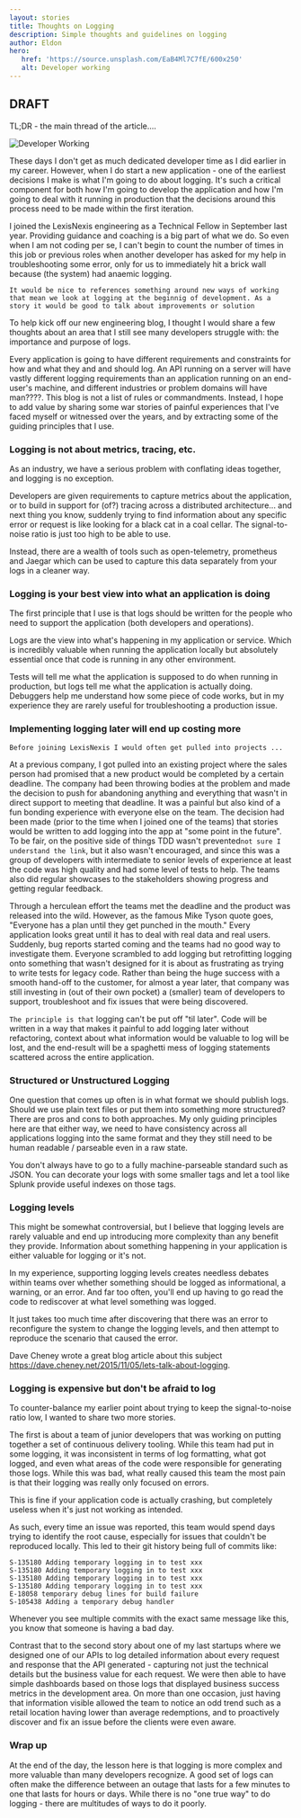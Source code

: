 ```yaml
---
layout: stories
title: Thoughts on Logging
description: Simple thoughts and guidelines on logging
author: Eldon
hero:
   href: 'https://source.unsplash.com/EaB4Ml7C7fE/600x250'
   alt: Developer working
---
```

## DRAFT

TL;DR - the main thread of the article....


![Developer Working](https://source.unsplash.com/EaB4Ml7C7fE/800x450)

These days I don't get as much dedicated developer time as I did earlier in my career. However, when I do start a new application - one of the earliest decisions I make is what I'm going to do about logging. It's such a critical component for both how I'm going to develop the application and how I'm going to deal with it running in production that the decisions around this process need to be made within the first iteration.


I joined the LexisNexis engineering as a Technical Fellow in September last year. Providing guidance and coaching is a big part of what we do. So even when I am not coding per se, I can't begin to count the number of times in this job or previous roles when another developer has asked for my help in troubleshooting some error, only for us to immediately hit a brick wall because (the system) had anaemic logging.

`It would be nice to references something around new ways of working that mean we look at logging at the beginnig of development. As a story it would be good to talk about improvements or solution`

To help kick off our new engineering blog, I thought I would share a few thoughts about an area that I still see many developers struggle with: the importance and purpose of logs.


Every application is going to have different requirements and constraints for how and what they and and should log. An API running on a server will have vastly different logging requirements than an application running on an end-user's machine, and different industries or problem domains will have man????. This blog is not a list of rules or commandments. Instead, I hope to add value by sharing some war stories of painful experiences that I've faced myself or witnessed over the years, and by extracting some of the guiding principles that I use.


### Logging is not about metrics, tracing, etc.

As an industry, we have a serious problem with conflating ideas together, and logging is no exception. 


Developers are given requirements to capture metrics about the application, or to build in support for (of?) tracing across a distributed architecture... and next thing you know, suddenly trying to find information about any specific error or request is like looking for a black cat in a coal cellar. The signal-to-noise ratio is just too high to be able to use.


Instead, there are a wealth of tools such as open-telemetry, prometheus and Jaegar which can be used to capture this data separately from your logs in a cleaner way.


### Logging is your best view into what an application is doing

The first principle that I use is that logs should be written for the people who need to support the application (both developers and operations).


Logs are the view into what's happening in my application or service. Which is incredibly valuable when running the application locally but absolutely essential once that code is running in any other environment.


Tests will tell me what the application is supposed to do when running in production, but logs tell me what the application is actually doing. Debuggers help me understand how some piece of code works, but in my experience they are rarely useful for troubleshooting a production issue.


### Implementing logging later will end up costing more

`Before joining LexisNexis I would often get pulled into projects ...`

At a previous company, I got pulled into an existing project where the sales person had promised that a new product would be completed by a certain deadline. The company had been throwing bodies at the problem and made the decision to push for abandoning anything and everything that wasn't in direct support to meeting that deadline. It was a painful but also kind of a fun bonding experience with everyone else on the team. The decision had been made (prior to the time when I joined one of the teams) that stories would be written to add logging into the app at "some point in the future". To be fair, on the positive side of things TDD wasn't prevented`not sure I understand the link`, but it also wasn't encouraged, and since this was a group of developers with intermediate to senior levels of experience at least the code was high quality and had some level of tests to help. The teams also did regular showcases to the stakeholders showing progress and getting regular feedback.


Through a herculean effort the teams met the deadline and the product was released into the wild. However, as the famous Mike Tyson quote goes, "Everyone has a plan until they get punched in the mouth." Every application looks great until it has to deal with real data and real users. Suddenly, bug reports started coming and the teams had no good way to investigate them. Everyone scrambled to add logging but retrofitting logging onto something that wasn't designed for it is about as frustrating as trying to write tests for legacy code. Rather than being the huge success with a smooth hand-off to the customer, for almost a year later, that company was still investing in (out of their own pocket) a (smaller) team of developers to support, troubleshoot and fix issues that were being discovered.


`The principle is that` logging can't be put off "til later". Code will be written in a way that makes it painful to add logging later without refactoring, context about what information would be valuable to log will be lost, and the end-result will be a spaghetti mess of logging statements scattered across the entire application.


### Structured or Unstructured Logging

One question that comes up often is in what format we should publish logs. Should we use plain text files or put them into something more structured? There are pros and cons to both approaches. My only guiding principles here are that either way, we need to have consistency across all applications logging into the same format and they they still need to be human readable / parseable even in a raw state.

You don't always have to go to a fully machine-parseable standard such as JSON. You can decorate your logs with some smaller tags and let a tool like Splunk provide useful indexes on those tags.

### Logging levels

This might be somewhat controversial, but I believe that logging levels are rarely valuable and end up introducing more complexity than any benefit they provide. Information about something happening in your application is either valuable for logging or it's not.

In my experience, supporting logging levels creates needless debates within teams over whether something should be logged as informational, a warning, or an error. And far too often, you'll end up having to go read the code to rediscover at what level something was logged. 

It just takes too much time after discovering that there was an error to reconfigure the system to change the logging levels, and then attempt to reproduce the scenario that caused the error.  

Dave Cheney wrote a great blog article about this subject https://dave.cheney.net/2015/11/05/lets-talk-about-logging. 

### Logging is expensive but don't be afraid to log

To counter-balance my earlier point about trying to keep the signal-to-noise ratio low, I wanted to share two more stories. 

The first is about a team of junior developers that was working on putting together a set of continuous delivery tooling. While this team had put in some logging, it was inconsistent in terms of log formatting, what got logged, and even what areas of the code were responsible for generating those logs. While this was bad, what really caused this team the most pain is that their logging was really only focused on errors.

This is fine if your application code is actually crashing, but completely useless when it's just not working as intended.

As such, every time an issue was reported, this team would spend days trying to identify the root cause, especially for issues that couldn't be reproduced locally.  This led to their git history being full of commits like:

```
S-135180 Adding temporary logging in to test xxx
S-135180 Adding temporary logging in to test xxx
S-135180 Adding temporary logging in to test xxx
S-135180 Adding temporary logging in to test xxx
E-18058 temporary debug lines for build failure
S-105438 Adding a temporary debug handler
```

Whenever you see multiple commits with the exact same message like this, you know that someone is having a bad day.

Contrast that to the second story about one of my last startups where we designed one of our APIs to log detailed information about every request and response that the API generated - capturing not just the technical details but the business value for each request. We were then able to have simple dashboards based on those logs that displayed business success metrics in the development area. On more than one occasion, just having that information visible allowed the team to notice an odd trend such as a retail location having lower than average redemptions, and to proactively discover and fix an issue before the clients were even aware.

### Wrap up

At the end of the day, the lesson here is that logging is more complex and more valuable than many developers recognize. A good set of logs can often make the difference between an outage that lasts for a few minutes to one that lasts for hours or days. While there is no "one true way" to do logging - there are multitudes of ways to do it poorly.




